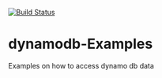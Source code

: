 [![Build Status](https://travis-ci.org/shannondussoye/dynamodb-Examples.svg?branch=master)](https://travis-ci.org/shannondussoye/dynamodb-Examples)
# dynamodb-Examples
Examples on how to access dynamo db data
